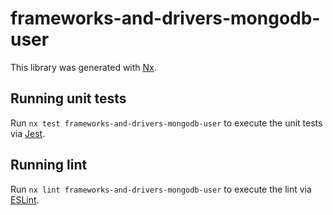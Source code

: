 # frameworks-and-drivers-mongodb-user

This library was generated with [Nx](https://nx.dev).

## Running unit tests

Run `nx test frameworks-and-drivers-mongodb-user` to execute the unit tests via [Jest](https://jestjs.io).

## Running lint

Run `nx lint frameworks-and-drivers-mongodb-user` to execute the lint via [ESLint](https://eslint.org/).
